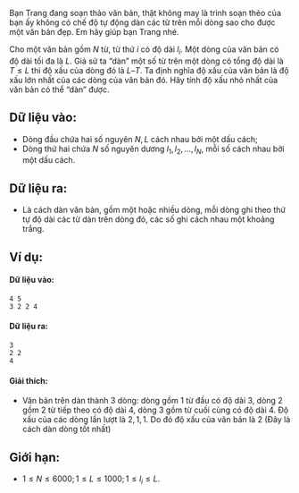 Bạn Trang đang soạn thảo văn bản, thật không may là trình soạn thẻo của bạn ấy không có chế độ tự động dàn các từ trên mỗi dòng sao cho được một văn bản đẹp. Em hãy giúp bạn Trang nhé.

Cho một văn bản gồm $N$ từ, từ thứ $i$ có độ dài $l_i$. Một dòng của văn bản có độ dài tối đa là $L$. Giả sử ta “dàn” một số từ trên một dòng có tổng độ dài là $T\le L$ thì độ xấu của dòng đó là $L – T$. Ta định nghĩa độ xấu của văn bản là độ xấu lớn nhất của các dòng của văn bản đó. Hãy tính độ xấu nhỏ nhất của văn bản có thể “dàn” được.

## Dữ liệu vào:
- Dòng đầu chứa hai số nguyên $N, L$ cách nhau bởi một dấu cách;
- Dòng thứ hai chứa $N$ số nguyên dương $l_1, l_2, …, l_N$, mỗi số cách nhau bởi một dấu cách.

## Dữ liệu ra:
- Là cách dàn văn bản, gồm một hoặc nhiều dòng, mỗi dòng ghi theo thứ tự độ dài các từ dàn trên dòng đó, các số ghi cách nhau một khoảng trắng.

## Ví dụ:
#### Dữ liệu vào:
```
4 5
3 2 2 4
```

#### Dữ liệu ra:
```
3
2 2
4
```

#### Giải thích:
- Văn bản trên dàn thành $3$ dòng: dòng gồm $1$ từ đầu có độ dài $3$, dòng $2$ gồm $2$ từ tiếp theo có độ dài $4$, dòng $3$ gồm từ cuối cùng có độ dài $4$. Độ xấu của các dòng lần lượt là $2, 1, 1$. Do đó độ xấu của văn bản là $2$ (Đây là cách dàn dòng tốt nhất)

## Giới hạn:
- $1 ≤ N ≤ 6000; 1 ≤ L ≤ 1000; 1 ≤ l_i ≤ L$.